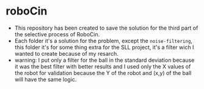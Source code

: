 # roboCin
- This repository has been created to save the solution for the third part of the selective process of RoboCin.
- Each folder it's a solution for the problem, except the `noise-filtering`, this folder it's for some thing extra for the SLL project, it's a filter wich I wanted to create because of my resarch.
- warning: I put only a filter for the ball in the standard deviation because it was the best filter with better results and I used only the X values of the robot for validation because the Y of the robot and (x,y) of the ball will have the same logic.
